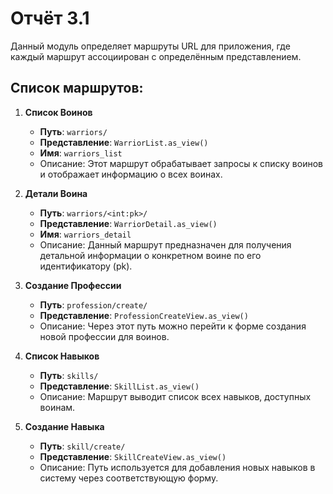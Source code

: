 # Отчёт 3.1 

Данный модуль определяет маршруты URL для приложения, где каждый маршрут ассоциирован с определённым представлением.

## Список маршрутов:

1. **Список Воинов**
   - **Путь**: `warriors/`
   - **Представление**: `WarriorList.as_view()`
   - **Имя**: `warriors_list`
   - Описание: Этот маршрут обрабатывает запросы к списку воинов и отображает информацию о всех воинах.

2. **Детали Воина**
   - **Путь**: `warriors/<int:pk>/`
   - **Представление**: `WarriorDetail.as_view()`
   - **Имя**: `warriors_detail`
   - Описание: Данный маршрут предназначен для получения детальной информации о конкретном воине по его идентификатору (pk).

3. **Создание Профессии**
   - **Путь**: `profession/create/`
   - **Представление**: `ProfessionCreateView.as_view()`
   - Описание: Через этот путь можно перейти к форме создания новой профессии для воинов.

4. **Список Навыков**
   - **Путь**: `skills/`
   - **Представление**: `SkillList.as_view()`
   - Описание: Маршрут выводит список всех навыков, доступных воинам.

5. **Создание Навыка**
   - **Путь**: `skill/create/`
   - **Представление**: `SkillCreateView.as_view()`
   - Описание: Путь используется для добавления новых навыков в систему через соответствующую форму.
